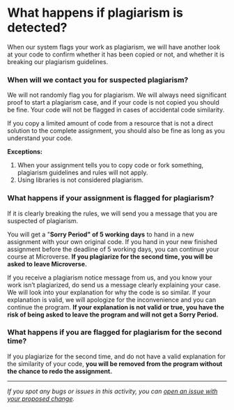 # **What happens if plagiarism is detected?**

When our system flags your work as plagiarism, we will have another look at your code to confirm whether it has been copied or not, and whether it is breaking our plagiarism guidelines.

### **When will we contact you for suspected plagiarism?**

We will not randomly flag you for plagiarism. We will always need significant proof to start a plagiarism case, and if your code is not copied you should be fine. Your code will not be flagged in cases of accidental code similarity.

If you copy a limited amount of code from a resource that is not a direct solution to the complete assignment, you should also be fine as long as you understand your code.

**Exceptions:**

1. When your assignment tells you to copy code or fork something, plagiarism guidelines and rules will not apply.
2. Using libraries is not considered plagiarism.

### What happens if your assignment is flagged for plagiarism?

If it is clearly breaking the rules, we will send you a message that you are suspected of plagiarism.

You will get a "**Sorry Period" of 5 working days** to hand in a new assignment with your own original code. If you hand in your new finished assignment before the deadline of 5 working days, you can continue your course at Microverse. **If you plagiarize for the second time, you will be asked to leave Microverse.**

If you receive a plagiarism notice message from us, and you know your work isn’t plagiarized, do send us a message clearly explaining your case. We will look into your explanation for why the code is so similar. If your explanation is valid, we will apologize for the inconvenience and you can continue the program. **If your explanation is not valid or true, you have the risk of being asked to leave the program and will not get a Sorry Period.**

### What happens if you are flagged for plagiarism for the second time?

If you plagiarize for the second time, and do not have a valid explanation for the similarity of your code, **you will be removed from the program without the chance to redo the assignment.**


------

_If you spot any bugs or issues in this activity, you can [open an issue with your proposed change](https://github.com/microverseinc/curriculum-transversal-skills/blob/main/git-github/articles/open_issue.md)._
